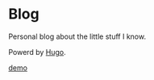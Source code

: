 # Blog

Personal blog about the little stuff I know.

Powerd by [Hugo](https://gohugo.io/).

[demo](https://maoyachen.com)
